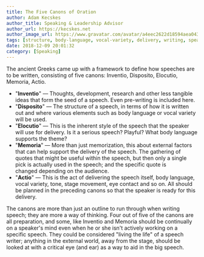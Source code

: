 ```yaml
---
title: The Five Canons of Oration
author: Adam Kecskes
author_title: Speaking & Leadership Advisor
author_url: https://kecskes.net
author_image_url: https://www.gravatar.com/avatar/a4eec2622d18594aea04310ae3ec577c
tags: [structure, body-language, vocal-variety, delivery, writing, speaking]
date: 2018-12-09 20:01:32
category: [Speaking]
---
```


<p>The ancient Greeks came up with a framework to define how speeches are to be written, consisting of five canons: Inventio, Disposito, Elocutio, Memoria, Actio.</p>

<!--truncate-->

<ul>
<li>"<strong>Inventio</strong>" — Thoughts, development, research and other less tangible ideas that form the seed of a speech. Even pre-writing is included here.</li>
<li>"<strong>Disposito</strong>" — The structure of a speech, in terms of how it is written out and where various elements such as body language or vocal variety will be used.</li>
<li>"<strong>Elocutio</strong>" — This is the inherent style of the speech that the speaker will use for delivery. Is it a serious speech? Playful? What body language supports the theme?</li>
<li>"<strong>Memoria</strong>" — More than just memorization, this about external factors that can help support the delivery of the speech. The gathering of quotes that might be useful within the speech, but then only a single pick is actually used in the speech; and the specific quote is changed depending on the audience.</li>
<li>"<strong>Actio</strong>" — This is the act of delivering the speech itself, body language, vocal variety, tone, stage movement, eye contact and so on. All should be planned in the preceding canons so that the speaker is ready for this delivery.</li>
</ul>
<p>The canons are more than just an outline to run through when writing speech; they are more a way of thinking. Four out of five of the canons are all preparation, and some, like Inventio and Memoria should be continually on a speaker's mind even when he or she isn't actively working on a specific speech. They could be considered "living the life" of a speech writer; anything in the external world, away from the stage, should be looked at with a critical eye (and ear) as a way to aid in the big speech.</p>
